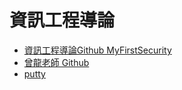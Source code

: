 # 資訊工程導論
- [資訊工程導論Github MyFirstSecurity](https://github.com/MyFirstSecurity2020)
- [曾龍老師 Github](https://github.com/MyDearGreatTeacher/2021_2_courses)
- [putty](https://www.chiark.greenend.org.uk/~sgtatham/putty/latest.html)
